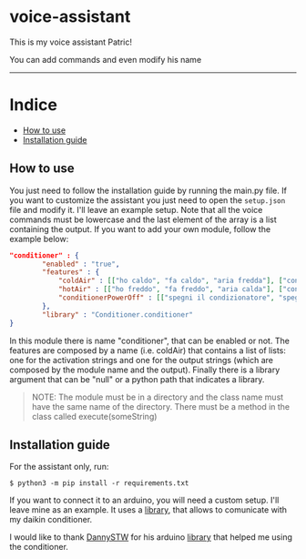 # voice-assistant
This is my voice assistant Patric!

You can add commands and even modify his name

---

# Indice

- [How to use](#How-to-use)
- [Installation guide](#Installation-guide)

## How to use

You just need to follow the installation guide by running the main.py file.
If you want to customize the assistant you just need to open the `setup.json` file and modify it.
I'll leave an example setup. Note that all the voice commands must be lowercase and the last element of the array is a list containing the output.
If you want to add your own module, follow the example below:

```json
"conditioner" : {
        "enabled" : "true",
        "features" : {
            "coldAir" : [["ho caldo", "fa caldo", "aria fredda"], ["conditioner", "cold"]],
            "hotAir" : [["ho freddo", "fa freddo", "aria calda"], ["conditioner", "hot"]],
            "conditionerPowerOff" : [["spegni il condizionatore", "spegni l'aria condizionata", "stacca il condizionatore", "stacca l'aria condizionata"], ["conditioner", "off"]]
        },
        "library" : "Conditioner.conditioner"
}
```

In this module there is name "conditioner", that can be enabled or not. The features are composed by a name (i.e. coldAir) that contains a list of lists: one for the activation strings and one for the output strings (which are composed by the module name and the output). Finally there is a library argument that can be "null" or a python path that indicates a library.

> NOTE: The module must be in a directory and the class name must have the same name of the directory.
> There must be a method in the class called execute(someString)

## Installation guide

For the assistant only, run:

    $ python3 -m pip install -r requirements.txt

 If you want to connect it to an arduino, you will need a custom setup. I'll leave mine as an example. It uses a [library](https://github.com/danny-source/Arduino_DY_IRDaikin), that allows to comunicate with my daikin conditioner.

I would like to thank [DannySTW](https://github.com/danny-source) for his arduino [library](https://github.com/danny-source/Arduino_DY_IRDaikin) that helped me using the conditioner.
